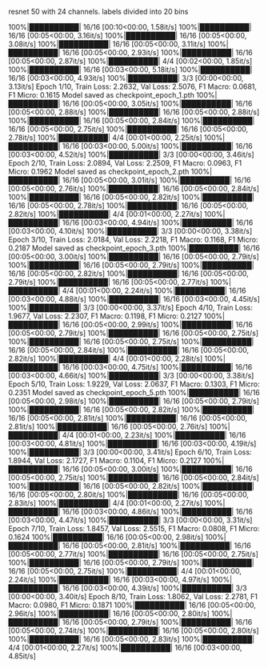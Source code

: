 resnet 50 with 24 channels. labels divided into 20 bins

100%|██████████| 16/16 [00:10<00:00,  1.58it/s]
100%|██████████| 16/16 [00:05<00:00,  3.16it/s]
100%|██████████| 16/16 [00:05<00:00,  3.08it/s]
100%|██████████| 16/16 [00:05<00:00,  3.11it/s]
100%|██████████| 16/16 [00:05<00:00,  2.93it/s]
100%|██████████| 16/16 [00:05<00:00,  2.87it/s]
100%|██████████| 4/4 [00:02<00:00,  1.85it/s]
100%|██████████| 16/16 [00:03<00:00,  5.18it/s]
100%|██████████| 16/16 [00:03<00:00,  4.93it/s]
100%|██████████| 3/3 [00:00<00:00,  3.13it/s]
Epoch 1/10, Train Loss: 2.2632, Val Loss: 2.5076, F1 Macro: 0.0681, F1 Micro: 0.1615
Model saved as checkpoint_epoch_1.pth
100%|██████████| 16/16 [00:05<00:00,  3.05it/s]
100%|██████████| 16/16 [00:05<00:00,  2.88it/s]
100%|██████████| 16/16 [00:05<00:00,  2.88it/s]
100%|██████████| 16/16 [00:05<00:00,  2.84it/s]
100%|██████████| 16/16 [00:05<00:00,  2.75it/s]
100%|██████████| 16/16 [00:05<00:00,  2.78it/s]
100%|██████████| 4/4 [00:01<00:00,  2.25it/s]
100%|██████████| 16/16 [00:03<00:00,  5.00it/s]
100%|██████████| 16/16 [00:03<00:00,  4.52it/s]
100%|██████████| 3/3 [00:00<00:00,  3.46it/s]
Epoch 2/10, Train Loss: 2.0894, Val Loss: 2.2509, F1 Macro: 0.0963, F1 Micro: 0.1962
Model saved as checkpoint_epoch_2.pth
100%|██████████| 16/16 [00:05<00:00,  3.01it/s]
100%|██████████| 16/16 [00:05<00:00,  2.76it/s]
100%|██████████| 16/16 [00:05<00:00,  2.84it/s]
100%|██████████| 16/16 [00:05<00:00,  2.82it/s]
100%|██████████| 16/16 [00:05<00:00,  2.78it/s]
100%|██████████| 16/16 [00:05<00:00,  2.82it/s]
100%|██████████| 4/4 [00:01<00:00,  2.27it/s]
100%|██████████| 16/16 [00:03<00:00,  4.94it/s]
100%|██████████| 16/16 [00:03<00:00,  4.10it/s]
100%|██████████| 3/3 [00:00<00:00,  3.38it/s]
Epoch 3/10, Train Loss: 2.0184, Val Loss: 2.2218, F1 Macro: 0.1168, F1 Micro: 0.2187
Model saved as checkpoint_epoch_3.pth
100%|██████████| 16/16 [00:05<00:00,  3.00it/s]
100%|██████████| 16/16 [00:05<00:00,  2.79it/s]
100%|██████████| 16/16 [00:05<00:00,  2.79it/s]
100%|██████████| 16/16 [00:05<00:00,  2.82it/s]
100%|██████████| 16/16 [00:05<00:00,  2.79it/s]
100%|██████████| 16/16 [00:05<00:00,  2.77it/s]
100%|██████████| 4/4 [00:01<00:00,  2.24it/s]
100%|██████████| 16/16 [00:03<00:00,  4.88it/s]
100%|██████████| 16/16 [00:03<00:00,  4.45it/s]
100%|██████████| 3/3 [00:00<00:00,  3.37it/s]
Epoch 4/10, Train Loss: 1.9677, Val Loss: 2.2307, F1 Macro: 0.1198, F1 Micro: 0.2127
100%|██████████| 16/16 [00:05<00:00,  2.99it/s]
100%|██████████| 16/16 [00:05<00:00,  2.79it/s]
100%|██████████| 16/16 [00:05<00:00,  2.75it/s]
100%|██████████| 16/16 [00:05<00:00,  2.75it/s]
100%|██████████| 16/16 [00:05<00:00,  2.84it/s]
100%|██████████| 16/16 [00:05<00:00,  2.82it/s]
100%|██████████| 4/4 [00:01<00:00,  2.28it/s]
100%|██████████| 16/16 [00:03<00:00,  4.75it/s]
100%|██████████| 16/16 [00:03<00:00,  4.66it/s]
100%|██████████| 3/3 [00:00<00:00,  3.38it/s]
Epoch 5/10, Train Loss: 1.9229, Val Loss: 2.0637, F1 Macro: 0.1303, F1 Micro: 0.2351
Model saved as checkpoint_epoch_5.pth
100%|██████████| 16/16 [00:05<00:00,  2.98it/s]
100%|██████████| 16/16 [00:05<00:00,  2.79it/s]
100%|██████████| 16/16 [00:05<00:00,  2.82it/s]
100%|██████████| 16/16 [00:05<00:00,  2.81it/s]
100%|██████████| 16/16 [00:05<00:00,  2.81it/s]
100%|██████████| 16/16 [00:05<00:00,  2.76it/s]
100%|██████████| 4/4 [00:01<00:00,  2.23it/s]
100%|██████████| 16/16 [00:03<00:00,  4.81it/s]
100%|██████████| 16/16 [00:03<00:00,  4.19it/s]
100%|██████████| 3/3 [00:00<00:00,  3.41it/s]
Epoch 6/10, Train Loss: 1.8944, Val Loss: 2.1727, F1 Macro: 0.1104, F1 Micro: 0.2127
100%|██████████| 16/16 [00:05<00:00,  3.00it/s]
100%|██████████| 16/16 [00:05<00:00,  2.75it/s]
100%|██████████| 16/16 [00:05<00:00,  2.84it/s]
100%|██████████| 16/16 [00:05<00:00,  2.82it/s]
100%|██████████| 16/16 [00:05<00:00,  2.80it/s]
100%|██████████| 16/16 [00:05<00:00,  2.83it/s]
100%|██████████| 4/4 [00:01<00:00,  2.27it/s]
100%|██████████| 16/16 [00:03<00:00,  4.86it/s]
100%|██████████| 16/16 [00:03<00:00,  4.47it/s]
100%|██████████| 3/3 [00:00<00:00,  3.31it/s]
Epoch 7/10, Train Loss: 1.8457, Val Loss: 2.5515, F1 Macro: 0.0808, F1 Micro: 0.1624
100%|██████████| 16/16 [00:05<00:00,  2.98it/s]
100%|██████████| 16/16 [00:05<00:00,  2.81it/s]
100%|██████████| 16/16 [00:05<00:00,  2.77it/s]
100%|██████████| 16/16 [00:05<00:00,  2.75it/s]
100%|██████████| 16/16 [00:05<00:00,  2.79it/s]
100%|██████████| 16/16 [00:05<00:00,  2.75it/s]
100%|██████████| 4/4 [00:01<00:00,  2.24it/s]
100%|██████████| 16/16 [00:03<00:00,  4.97it/s]
100%|██████████| 16/16 [00:03<00:00,  4.39it/s]
100%|██████████| 3/3 [00:00<00:00,  3.40it/s]
Epoch 8/10, Train Loss: 1.8062, Val Loss: 2.2781, F1 Macro: 0.0980, F1 Micro: 0.1871
100%|██████████| 16/16 [00:05<00:00,  2.96it/s]
100%|██████████| 16/16 [00:05<00:00,  2.80it/s]
100%|██████████| 16/16 [00:05<00:00,  2.79it/s]
100%|██████████| 16/16 [00:05<00:00,  2.74it/s]
100%|██████████| 16/16 [00:05<00:00,  2.80it/s]
100%|██████████| 16/16 [00:05<00:00,  2.83it/s]
100%|██████████| 4/4 [00:01<00:00,  2.27it/s]
100%|██████████| 16/16 [00:03<00:00,  4.85it/s]
